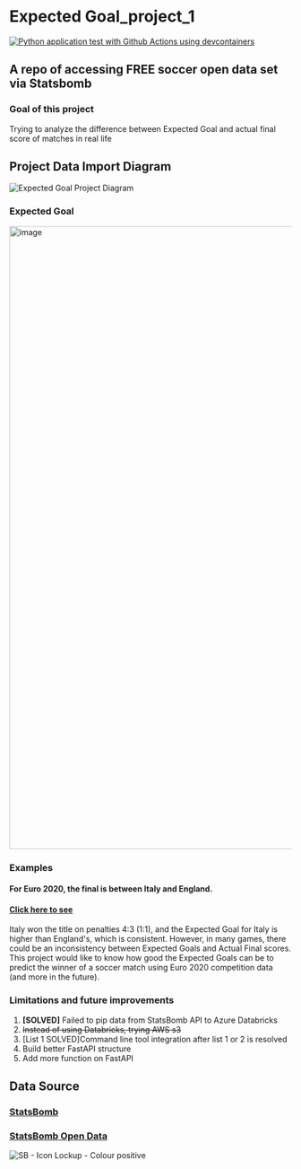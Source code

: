 # Expected Goal_project_1
[![Python application test with Github Actions using devcontainers](https://github.com/nogibjj/DY_databricks_project_1/actions/workflows/main.yml/badge.svg)](https://github.com/nogibjj/DY_databricks_project_1/actions/workflows/main.yml)


## A repo of accessing FREE soccer open data set via Statsbomb

### Goal of this project
Trying to analyze the difference between Expected Goal and actual final score of matches in real life 


## Project Data Import Diagram

![Expected Goal Project Diagram](https://user-images.githubusercontent.com/81750079/191083640-8796dfe5-de82-4d4f-8966-5e2dd34ded1b.jpg)


### Expected Goal
<img width="1110" alt="image" src="https://user-images.githubusercontent.com/81750079/190937944-e00b91b8-898d-47e9-800e-95c5ebbf3a77.png">


### Examples

#### For Euro 2020, the final is between Italy and England.

#### [Click here to see](https://github.com/nogibjj/DY_Expected_Goal_project_1/blob/main/test.ipynb)

Italy won the title on penalties 4:3 (1:1), and the Expected Goal for Italy is higher than England's, which is consistent.
However, in many games, there could be an inconsistency between Expected Goals and Actual Final scores.
This project would like to know how good the Expected Goals can be to predict the winner of a soccer match using Euro 2020 competition data (and more in the future).


### Limitations and future improvements

1. **[SOLVED]** Failed to pip data from StatsBomb API to Azure Databricks
1. ~~Instead of using Databricks, trying AWS s3~~
1. [List 1 SOLVED]Command line tool integration after list 1 or 2 is resolved
1. Build better FastAPI structure
1. Add more function on FastAPI


## Data Source

### [StatsBomb](https://statsbomb.com/)

### [StatsBomb Open Data](https://github.com/statsbomb/open-data)

![SB - Icon Lockup - Colour positive](https://user-images.githubusercontent.com/81750079/190938168-745a6fa0-321c-4952-af9a-1975cbffe3a1.png)
